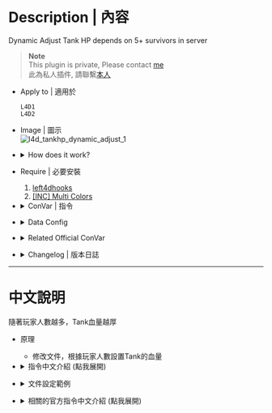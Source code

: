 # Description | 內容
Dynamic Adjust Tank HP depends on 5+ survivors in server

> __Note__ <br/>
This plugin is private, Please contact [me](https://github.com/fbef0102/Game-Private_Plugin#私人插件列表-private-plugins-list)<br/>
此為私人插件, 請聯繫[本人](https://github.com/fbef0102/Game-Private_Plugin#私人插件列表-private-plugins-list)

* Apply to | 適用於
	```
	L4D1
	L4D2
	```

* Image | 圖示
	<br/>![l4d_tankhp_dynamic_adjust_1](image/l4d_tankhp_dynamic_adjust_1.jpg)

* <details><summary>How does it work?</summary>

	* Modify data file to adjust Tank HP depends on 5+ survivors in server 
</details>

* Require | 必要安裝
	1. [left4dhooks](https://forums.alliedmods.net/showthread.php?t=321696)
	2. [[INC] Multi Colors](https://github.com/fbef0102/L4D1_2-Plugins/releases/tag/Multi-Colors)

* <details><summary>ConVar | 指令</summary>

	* cfg/sourcemod/l4d_tankhp_dynamic_adjust.cfg
		```php
		// 0=Plugin off, 1=Plugin on.
		l4d_tankhp_dynamic_adjust_enable "1"

		// 1=Enable notify, 0=Disable notify
		l4d_tankhp_dynamic_adjust_hint "1"

		// Dynamic Adjust Tank Hp depends on, 0=the number of alive survivors, 1=the number of alive + dead survivors.
		l4d_tankhp_dynamic_adjust_including_dead "1"
		```
</details>

* <details><summary>Data Config</summary>

	* [data/l4d_tankhp_dynamic_adjust.cfg](data/l4d_tankhp_dynamic_adjust.cfg)
		```php
		"l4d_tankhp_dynamic_adjust"
		{
			// example: If there are 6 survivors => Tank health is 5000hp 
			// "6"	"5000"

			// Tank hp is affected by gamemode and difficulty eventually. For example, set Tank health 4000hp, but
			// In Easy: 4000 * 0.75 = 3000
			// In Normal: 4000 * 1.0 = 4000
			// In Advanced/Expert: 4000 * 2.0 = 8000
			// In Versus/Scavenge mode: 4000 * 1.5 = 6000

			"1"		"4000"	
			"2"		"4000"	
			"3"		"4000"	
			"4"		"4000"	
			"5"		"5000"	
			"6"		"6000"
			...
		}
		```
</details>

* <details><summary>Related Official ConVar</summary>

	* This plugin already modified the following cvars, you don't need to change.

	| ConVar/Command  					| Parameters or default value 	| Effect|
	| -------------|:-----------------:|:-------------:|
	| z_tank_health 					| 4000   | Tank Zombie max health|
</details>

* <details><summary>Changelog | 版本日誌</summary>

	* v1.1 (2024-8-23)
		* Add hp hinet when tank spawned

	* v1.0 (2024-7-15)
		* Initial Release
</details>

- - - -
# 中文說明
隨著玩家人數越多，Tank血量越厚

* 原理
	* 修改文件，根據玩家人數設置Tank的血量

* <details><summary>指令中文介紹 (點我展開)</summary>

	* cfg/sourcemod/l4d_tankhp_dynamic_adjust.cfg
		```php
		// 0=關閉插件, 1=啟動插件
		l4d_tankhp_dynamic_adjust_enable "1"

		// 1=啟用提示, 0=關閉提示
		l4d_tankhp_dynamic_adjust_hint "1"

		// 根據何種方式計算倖存者人數, 0=活著的倖存者人數, 1=活著+死亡的倖存者人數
		l4d_tankhp_dynamic_adjust_including_dead "1"
		```
</details>

* <details><summary>文件設定範例</summary>

	* [data/l4d_tankhp_dynamic_adjust.cfg](data/l4d_tankhp_dynamic_adjust.cfg)
		```php
		"l4d_tankhp_dynamic_adjust"
		{
			// 舉例: 六位倖存者時 => Tank血量為5000hp
			// "6"	"5000"

			// Tank血量會依照遊戲模式與難度自動做出最終調整，譬如設置Tank血量為4000，則
			// 1.簡單難度下Tank血量最終為 4000 * 0.75 = 3000
			// 2.一般難度下Tank血量最終為 4000 * 1.0 = 4000
			// 3.進階/專家難度下Tank血量最終為 4000 * 2.0 = 8000
			// 4.對抗/清道夫模式下Tank血量最終為 4000 * 1.5 = 6000

			"1"		"4000"	
			"2"		"4000"	
			"3"		"4000"	
			"4"		"4000"	
			"5"		"5000"	
			"6"		"6000"
			...
		}
		```
</details>

* <details><summary>相關的官方指令中文介紹 (點我展開)</summary>

	* 這個插件已經修改以下指令, 你無須更動

	| 指令  				| 預設值 	| 效果 |
	| -------------|:-----------------:|:-------------:|
	| z_tank_health 					| 4000   | Tank 血量|
</details>